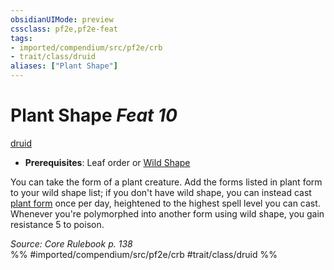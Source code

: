 ```yaml
---
obsidianUIMode: preview
cssclass: pf2e,pf2e-feat
tags:
- imported/compendium/src/pf2e/crb
- trait/class/druid
aliases: ["Plant Shape"]
---
```

# Plant Shape  *Feat 10*  
[druid](rules/traits/druid.md)  

- **Prerequisites**: Leaf order or [Wild Shape](wild-shape.md)

You can take the form of a plant creature. Add the forms listed in plant form to your wild shape list; if you don't have wild shape, you can instead cast [plant form](../spells/plant-form.md) once per day, heightened to the highest spell level you can cast. Whenever you're polymorphed into another form using wild shape, you gain resistance 5 to poison.

*Source: Core Rulebook p. 138*  
%% #imported/compendium/src/pf2e/crb #trait/class/druid %%